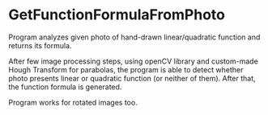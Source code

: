 # GetFunctionFormulaFromPhoto
Program analyzes given photo of hand-drawn linear/quadratic function and returns its formula.

After few image processing steps, using openCV library and custom-made Hough Transform for parabolas, the program is able to detect whether 
photo presents linear or quadratic function (or neither of them). After that, the function formula is generated.

Program works for rotated images too.

